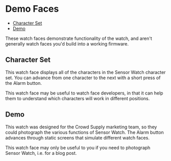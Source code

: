 Demo Faces
==========

 * [Character Set](#character-set)
 * [Demo](#demo)

These watch faces demonstrate functionality of the watch, and aren't generally watch faces you'd build into a working firmware.

Character Set
-------------

This watch face displays all of the characters in the Sensor Watch character set. You can advance from one character to the next with a short press of the Alarm button.

This watch face may be useful to watch face developers, in that it can help them to understand which characters will work in different positions.

Demo
----

This watch was designed for the Crowd Supply marketing team, so they could photograph the various functions of Sensor Watch. The Alarm button advances through static screens that simulate different watch faces.

This watch face may only be useful to you if you need to photograph Sensor Watch, i.e. for a blog post.
